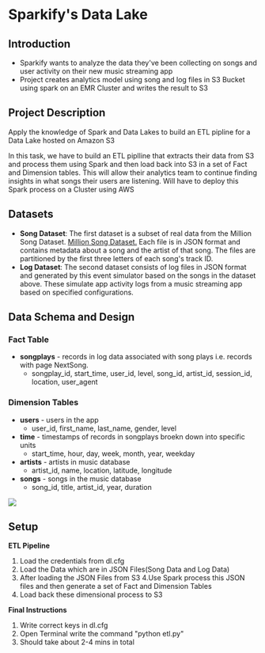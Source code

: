 # Sparkify's Data Lake
## Introduction
- Sparkify wants to analyze the data they've been collecting on songs and user activity on their new music streaming app
- Project creates analytics model using song and log files in S3 Bucket using spark on an EMR Cluster and writes the result to S3

## Project Description
Apply the knowledge of Spark and Data Lakes to build an ETL pipline for a Data Lake hosted on Amazon S3

In this task, we have to build an ETL piplline that extracts their data from S3 and process them using Spark and then load back into S3 in a set of Fact and Dimension tables. This will allow their analytics team to continue finding insights in what songs their users are listening. Will have to deploy this Spark process on a Cluster using AWS
## Datasets
- **Song Dataset**: The first dataset is a subset of real data from the Million Song Dataset. [Million Song Dataset.](http://millionsongdataset.com/) Each file is in JSON format and contains metadata about a song and the artist of that song. The files are partitioned by the first three letters of each song's track ID.
- **Log Dataset**: The second dataset consists of log files in JSON format and generated by this event simulator based on the songs in the dataset above. These simulate app activity logs from a music streaming app based on specified configurations.

## Data Schema and Design
### Fact Table
- **songplays** - records in log data associated with song plays i.e. records with page NextSong.
  - songplay_id, start_time, user_id, level, song_id, artist_id, session_id, location, user_agent
 
 ### Dimension Tables
 - **users** - users in the app
   - user_id, first_name, last_name, gender, level
  - **time** - timestamps of records in songplays broekn down into specific units
    - start_time, hour, day, week, month, year, weekday
 - **artists** - artists in music database
   - artist_id, name, location, latitude, longitude
  - **songs** - songs in the music database
    - song_id, title, artist_id, year, duration
   
 ![](https://udacity-reviews-uploads.s3.us-west-2.amazonaws.com/_attachments/33760/1586916755/Song_ERD.png)

## Setup
**ETL Pipeline**

1.  Load the credentials from dl.cfg
2.  Load the Data which are in JSON Files(Song Data and Log Data)
3.  After loading the JSON Files from S3 4.Use Spark process this JSON files and then generate a set of Fact and Dimension Tables
4.  Load back these dimensional process to S3

**Final Instructions**

1.  Write correct keys in dl.cfg
2.  Open Terminal write the command "python etl.py"
3.  Should take about 2-4 mins in total